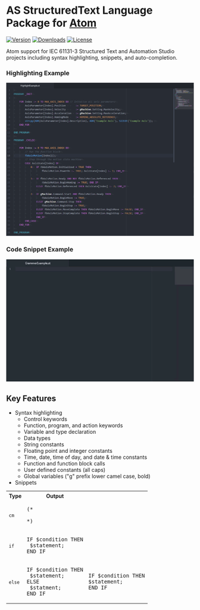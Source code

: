# AS StructuredText Language Package for [Atom](https://atom.io)

[![Version](https://img.shields.io/apm/v/language-as-structured-text.svg?style=flat-square)](https://atom.io/packages/language-as-structured-text) [![Downloads](https://img.shields.io/apm/dm/language-as-structured-text.svg?style=flat-square)](https://atom.io/packages/language-as-structured-text) [![License](https://img.shields.io/apm/l/language-as-structured-text.svg?style=flat-square)](https://atom.io/packages/language-as-structured-text)

Atom support for IEC 61131-3 Structured Text and Automation Studio projects including syntax highlighting, snippets, and auto-completion.


### Highlighting Example 
![Highlighting example screenshot](./media/highlighting%20example%202020-02-15_23-59-31.png)


### Code Snippet Example
![Grammer Example](./media/grammer%20example%202020-01-19_14-44-16.gif)


## Key Features
* Syntax highlighting
	* Control keywords
	* Function, program, and action keywords
	* Variable and type declaration
	* Data types
	* String constants
	* Floating point and integer constants
	* Time, date, time of day, and date & time constants
	* Function and function block calls
	* User defined constants (all caps)
	* Global variables ("g" prefix lower camel case, bold)
* Snippets

<table width="100%">
	<tr>
		<th>Type</th>
		<th>Output</th>
	</tr>
	<tr>
		<td><code>cm</code></td>
		<td><pre>(&#42;<br><br>&#42;)</pre></td>
	</tr>
	<tr>
		<td><code>if</code></td>
		<td><pre>IF $condition THEN<br>	$statement;<br>END_IF</pre></td>
	</tr>
	<tr>
		<td><code>else</code></td>
		<td><pre>IF $condition THEN<br>	$statement;<br>ELSE<br>	$statment;<br>END_IF</pre></td>
		<td><pre>IF $condition THEN<br>$statement;<br>END_IF</pre></td>
	</tr>
</table>
